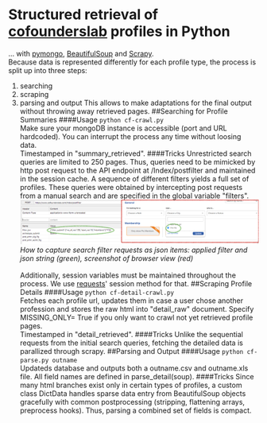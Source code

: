 # Structured retrieval of [cofounderslab](https://cofounderslab.com) profiles in Python 
... with [pymongo](https://api.mongodb.org/python/current/), [BeautifulSoup](https://pypi.python.org/pypi/BeautifulSoup/) and [Scrapy](http://scrapy.org). <br>
Because data is represented differently for each profile type, the process is split up into three steps: 
1. searching 
2. scraping 
3. parsing and output
This allows to make adaptations for the final output without throwing away retrieved pages.
##Searching for Profile Summaries
####Usage
`python cf-crawl.py` <br>
Make sure your mongoDB instance is accessible (port and URL hardcoded). You can interrupt the process any time without loosing data. <br>
Timestamped in "summary_retrieved".
####Tricks
Unrestricted search queries are limited to 250 pages. Thus, queries need to be mimicked by http post request to the API endpoint at /Index/postfilter and maintained in the session cache. A sequence of different filters yields a full set of profiles. These queries were obtained by intercepting post requests from a manual search and are specified in the global variable "filters". <br>
!["capturing filter requests as json items"](./screens/http_post_request_capture.png?raw=true "capturing filter requests as json items")
*How to capture search filter requests as json items: applied filter and json string (green), screenshot of browser view (red)* <br><br>
Additionally, session variables must be maintained throughout the process. We use [requests](https://github.com/kennethreitz/requests)' session method for that.
##Scraping Profile Details
####Usage
`python cf-detail-crawl.py` <br>
Fetches each profile url, updates them in case a user chose another profession and stores the raw html into "detail_raw" document. Specify MISSING_ONLY= True if you only want to crawl not yet retrieved profile pages. <br>
Timestamped in "detail_retrieved".
####Tricks
Unlike the sequential requests from the initial search queries, fetching the detailed data is parallized through scrapy.
##Parsing and Output
####Usage
`python cf-parse.py outname` <br>
Updateds database and outputs both a outname.csv and outname.xls file. All field names are defined in parse_detail(soup).
####Tricks
Since many html branches exist only in certain types of profiles, a custom class DictData handles sparse data entry from BeautifulSoup objects gracefully with common postprocessing (stripping, flattening arrays, preprocess hooks). Thus, parsing a combined set of fields is compact.
